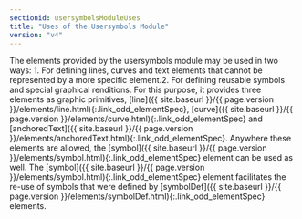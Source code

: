 ```yaml
---
sectionid: usersymbolsModuleUses
title: "Uses of the Usersymbols Module"
version: "v4"
---
```




 The elements provided by the usersymbols module may be used in two ways: 1. For defining lines, curves and text elements that cannot be represented by a more
specific element.2. For defining reusable symbols and special graphical renditions.
For this purpose, it provides three elements as graphic primitives, [line]({{ site.baseurl }}/{{ page.version }}/elements/line.html){:.link_odd_elementSpec}, [curve]({{ site.baseurl }}/{{ page.version }}/elements/curve.html){:.link_odd_elementSpec} and [anchoredText]({{ site.baseurl }}/{{ page.version }}/elements/anchoredText.html){:.link_odd_elementSpec}. Anywhere
these elements are allowed, the [symbol]({{ site.baseurl }}/{{ page.version }}/elements/symbol.html){:.link_odd_elementSpec} element can be used as well. The
[symbol]({{ site.baseurl }}/{{ page.version }}/elements/symbol.html){:.link_odd_elementSpec} element facilitates the re-use of symbols that were defined by
[symbolDef]({{ site.baseurl }}/{{ page.version }}/elements/symbolDef.html){:.link_odd_elementSpec} elements.




